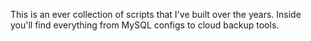 This is an ever collection of scripts that I've built over the years. Inside you'll find everything from MySQL configs to cloud backup tools.
